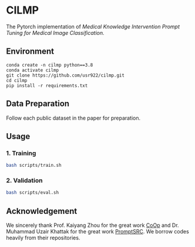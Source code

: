 # CILMP

The Pytorch implementation of _Medical Knowledge Intervention Prompt Tuning for Medical Image Classification._


## Environment

```
conda create -n cilmp python==3.8
conda activate cilmp
git clone https://github.com/usr922/cilmp.git
cd cilmp
pip install -r requirements.txt
```


## Data Preparation

Follow each public dataset in the paper for preparation.

## Usage

### 1. Training

```bash
bash scripts/train.sh
```



### 2. Validation

```bash
bash scripts/eval.sh
```


## Acknowledgement

We sincerely thank Prof. Kaiyang Zhou for the great work [CoOp](https://github.com/KaiyangZhou/CoOp) and Dr. Muhammad Uzair Khattak for the great work [PromptSRC](https://github.com/muzairkhattak/PromptSRC). We borrow codes heavily from their repositories.

